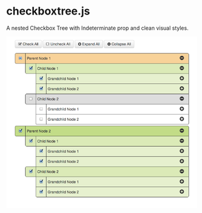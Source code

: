 checkboxtree.js
==========

A nested Checkbox Tree with Indeterminate prop and clean visual styles.

![My image](checkboxtree.png)